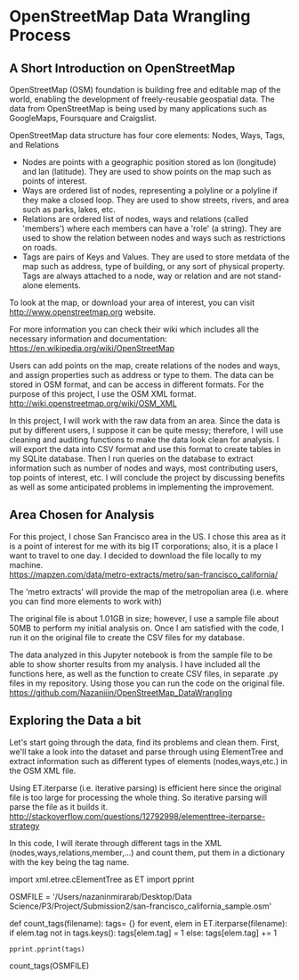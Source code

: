 # OpenStreetMap Data Wrangling Process

## A Short Introduction on OpenStreetMap
OpenStreetMap (OSM) foundation is building free and editable map of the world, enabling the development of freely-reusable geospatial data. The data from OpenStreetMap is being used by many applications such as GoogleMaps, Foursquare and Craigslist.

OpenStreetMap data structure has four core elements: Nodes, Ways, Tags, and Relations

- Nodes are points with a geographic position stored as lon (longitude) and lan (latitude). They are used to show points on the map such as points of interest.
- Ways are ordered list of nodes, representing a polyline or a polyline if they make a closed loop. They are used to show streets, rivers, and area such as parks, lakes, etc.
- Relations are ordered list of nodes, ways and relations (called 'members') where each members can have a 'role' (a string). They are used to show the relation between nodes and ways such as restrictions on roads.
- Tags are pairs of Keys and Values. They are used to store metdata of the map such as address, type of building, or any sort of physical property. Tags are always attached to a node, way or relation and are not stand-alone elements.

To look at the map, or download your area of interest, you can visit http://www.openstreetmap.org website. 

For more information you can check their wiki which includes all the necessary information and documentation:
https://en.wikipedia.org/wiki/OpenStreetMap

Users can add points on the map, create relations of the nodes and ways, and assign properties such as address or type to them. The data can be stored in OSM format, and can be access in different formats. For the purpose of this project, I use the OSM XML format.
http://wiki.openstreetmap.org/wiki/OSM_XML

In this project, I will work with the raw data from an area. Since the data is put by different users, I suppose it can be quite messy; therefore, I will use cleaning and auditing functions to make the data look clean for analysis. I will export the data into CSV format and use this format to create tables in my SQLite database. Then I run queries on the database to extract information such as number of nodes and ways, most contributing users, top points of interest, etc. I will conclude the project by discussing benefits as well as some anticipated problems in implementing the improvement.

## Area Chosen for Analysis

For this project, I chose San Francisco area in the US. I chose this area as it is a point of interest for me with its big IT corporations; also, it is a place I want to travel to one day. I decided to download the file locally to my machine.  
https://mapzen.com/data/metro-extracts/metro/san-francisco_california/

The 'metro extracts' will provide the map of the metropolian area (i.e. where you can find more elements to work with)

The original file is about 1.01GB in size; however, I use a sample file about 50MB to perform my initial analysis on. Once I am satisfied with the code, I run it on the original file to create the CSV files for my database. 

The data analyzed in this Jupyter notebook is from the sample file to be able to show shorter results from my analysis. I have included all the functions here, as well as the function to create CSV files, in separate .py files in my repository. Using those you can run the code on the original file. 
https://github.com/Nazaniiin/OpenStreetMap_DataWrangling

## Exploring the Data a bit

Let's start going through the data, find its problems and clean them. First, we'll take a look into the dataset and parse through using ElementTree and extract information such as different types of elements (nodes,ways,etc.) in the OSM XML file.

Using ET.iterparse (i.e. iterative parsing) is efficient here since the original file is too large for processing the whole thing. So iterative parsing will parse the file as it builds it.  
http://stackoverflow.com/questions/12792998/elementtree-iterparse-strategy

In this code, I will iterate through different tags in the XML (nodes,ways,relations,member,...) and count them, put them in a dictionary with the key being the tag name.

import xml.etree.cElementTree as ET
import pprint

OSMFILE = '/Users/nazaninmirarab/Desktop/Data Science/P3/Project/Submission2/san-francisco_california_sample.osm'

def count_tags(filename):
    tags= {}
    for event, elem in ET.iterparse(filename):
        if elem.tag not in tags.keys():
            tags[elem.tag] = 1
        else:
            tags[elem.tag] += 1
    
    pprint.pprint(tags)
    
count_tags(OSMFILE)
